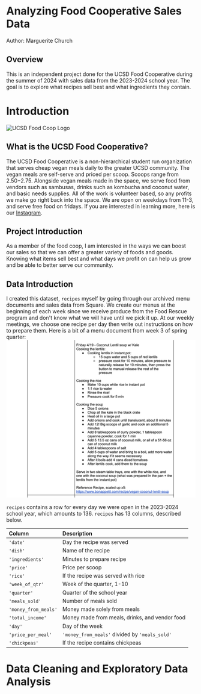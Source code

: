 # Analyzing Food Cooperative Sales Data

Author: Marguerite Church

## Overview

This is an independent project done for the UCSD Food Cooperative during the summer of 2024 with
sales data from the 2023-2024 school year. The goal is to explore what recipes sell best and what ingredients they contain.

# Introduction

![UCSD Food Coop Logo](https://pbs.twimg.com/profile_images/1451337247194640385/XKvNbnGe_400x400.jpg)

## What is the UCSD Food Cooperative?

The UCSD Food Cooperative is a non-hierarchical student run organization that serves cheap vegan meals daily to the greater UCSD community. The vegan meals are self-serve and priced per scoop. Scoops range from $2.50-$2.75. Alongside vegan meals made in the space, we serve food from vendors such as sambusas, drinks such as kombucha and coconut water, and basic needs supplies. All of the work is volunteer based, so any profits we make go right back into the space. We are open on weekdays from 11-3, and serve free food on fridays. If you are interested in learning more, here is our [Instagram](https://www.instagram.com/ucsdfoodcoop/?hl=en).

## Project Introduction

As a member of the food coop, I am interested in the ways we can boost our sales so that we can offer a greater variety of foods and goods. Knowing what items sell best and what days we profit on can help us grow and be able to better serve our community. 

## Data Introduction

I created this dataset, `recipes` myself by going through our archived menu documents and sales data from Square. We create our menus at the beginning of each week since we receive produce from the Food Rescue program and don't know what we will have until we pick it up. At our weekly meetings, we choose one recipe per day then write out instructions on how to prepare them. Here is a bit of a menu document from week 3 of spring quarter:
![UCSD Food Coop Menu Example](menuExample.png)

`recipes` contains a row for every day we were open in the 2023-2024 school year, which amounts to 136. `recipes` has 13 columns, described below.


| Column                | Description                                    |
| :-------------------- |:---------------------------------------------- |
| `'date'`              | Day the recipe was served                      |
| `'dish'`              | Name of the recipe                             |
| `'ingredients'`       | Minutes to prepare recipe                      |
| `'price'`             | Price per scoop                                |
| `'rice'`              | If the recipe was served with rice             |
| `'week_of_qtr'`       | Week of the quarter, 1-10                      |
| `'quarter'`           | Quarter of the school year                     |
| `'meals_sold'`        | Number of meals sold                           |
|  `'money_from_meals'` | Money made solely from meals                   |
| `'total_income'`      | Money made from meals, drinks, and vendor food |
| `'day'`               | Day of the week                                |
| `'price_per_meal'`    | `'money_from_meals'` divided by `'meals_sold'` |
| `'chickpeas'`         | If the recipe contains chickpeas|


# Data Cleaning and Exploratory Data Analysis
